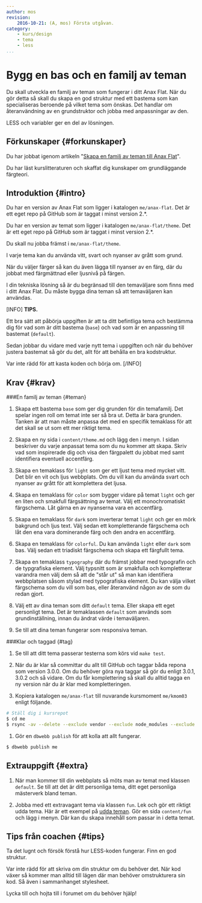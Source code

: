 ```yaml
---
author: mos
revision:
    2016-10-21: (A, mos) Första utgåvan.
category:
    - kurs/design
    - tema
    - less
...
```

Bygg en bas och en familj av teman
===================================

Du skall utveckla en familj av teman som fungerar i ditt Anax Flat. När du gör detta så skall du skapa en god struktur med ett bastema som kan specialiseras beroende på vilket tema som önskas. Det handlar om återanvändning av en grundstruktor och jobba med anpassningar av den.

LESS och variabler ger en del av lösningen.

<!--more-->



Förkunskaper {#forkunskaper}
-----------------------

Du har jobbat igenom artikeln "[Skapa en familj av teman till Anax Flat](kunskap/skapa-en-familj-av-teman-till-anax-flat)".

Du har läst kurslitteraturen och skaffat dig kunskaper om grundläggande färgteori.



Introduktion {#intro}
-----------------------

Du har en version av Anax Flat som ligger i katalogen `me/anax-flat`. Det är ett eget repo på GitHub som är taggat i minst version 2.\*.

Du har en version av temat som ligger i katalogen `me/anax-flat/theme`. Det är ett eget repo på GitHub som är taggat i minst version 2.\*.

Du skall nu jobba främst i `me/anax-flat/theme`.

I varje tema kan du använda vitt, svart och nyanser av grått som grund.

När du väljer färger så kan du även lägga till nyanser av en färg, där du jobbat med färgmättnad eller ljusnivå på färgen.

I din tekniska lösning så är du begränsad till den temaväljare som finns med i ditt Anax Flat. Du måste bygga dina teman så att temaväljaren kan användas.

[INFO]
**TIPS.**

Ett bra sätt att påbörja uppgiften är att ta ditt befintliga tema och bestämma dig för vad som är ditt bastema (`base`) och vad som är en anpassning till bastemat (`default`).

Sedan jobbar du vidare med varje nytt tema i uppgiften och när du behöver justera bastemat så gör du det, allt för att behålla en bra kodstruktur.

Var inte rädd för att kasta koden och börja om.
[/INFO]


Krav {#krav}
-----------------------



###En familj av teman {#teman}

1. Skapa ett bastema `base` som ger dig grunden för din temafamilj. Det spelar ingen roll om temat inte ser så bra ut. Detta är bara grunden. Tanken är att man måste anpassa det med en specifik temaklass för att det skall se ut som ett mer riktigt tema.

1. Skapa en ny sida i `content/theme.md` och lägg den i menyn. I sidan beskriver du varje anpassat tema som du nu kommer att skapa. Skriv vad som inspirerade dig och visa den färgpalett du jobbat med samt identifiera eventuell accentfärg.

1. Skapa en temaklass för `light` som ger ett ljust tema med mycket vitt. Det blir en vit och ljus webbplats. Om du vill kan du använda svart och nyanser av grått för att komplettera det ljusa. 

1. Skapa en temaklass för `color` som bygger vidare på temat `light` och ger en liten och smakfull färgsättning av temat. Välj ett monochromatiskt färgschema. Låt gärna en av nyanserna vara en accentfärg.

1. Skapa en temaklass för `dark` som inverterar temat `light` och ger en mörk bakgrund och ljus text. Välj sedan ett kompletterande färgschema och låt den ena vara dominerande färg och den andra en accentfärg.

1. Skapa en temaklass för `colorful`. Du kan använda `light` eller `dark` som bas. Välj sedan ett triadiskt färgschema och skapa ett färgfullt tema.

1. Skapa en temaklass `typography` där du främst jobbar med typografin och de typgrafiska element. Välj typsnitt som är smakfulla och kompletterar varandra men välj dem så att de "står ut" så man kan identifiera webbplatsen såsom stylad med typografiska element. Du kan välja vilket färgschema som du vill som bas, eller återanvänd någon av de som du redan gjort.

1. Välj ett av dina teman som ditt `default` tema. Eller skapa ett eget personligt tema. Det är temaklassen `default` som används som grundinställning, innan du ändrat värde i temaväljaren.

1. Se till att dina teman fungerar som responsiva teman.



###Klar och taggad {#tag}

1. Se till att ditt tema passerar testerna som körs vid `make test`.

1. När du är klar så committar du allt till GitHub och taggar båda repona som version 3.0.0. Om du behöver göra nya taggar så gör du enligt 3.0.1, 3.0.2 och så vidare. Om du får komplettering så skall du alltid tagga en ny version när du är klar med kompletteringen.

1. Kopiera katalogen `me/anax-flat` till nuvarande kursmoment `me/kmom03` enligt följande.

```bash
# Ställ dig i kursrepot
$ cd me
$ rsync -av --delete --exclude vendor --exclude node_modules --exclude build anax-flat/ kmom03/ && ln -sf ../anax-flat/vendor kmom03/
```

1. Gör en `dbwebb publish` för att kolla att allt fungerar.

```bash
$ dbwebb publish me
```



Extrauppgift {#extra}
-----------------------

1. När man kommer till din webbplats så möts man av temat med klassen `default`. Se till att det är ditt personliga tema, ditt eget personliga mästerverk bland teman.

1. Jobba med ett extravagant tema via klassen `fun`. Lek och gör ett riktigt udda tema. Här är ett exempel på [udda teman](t/5663). Gör en sida `content/fun` och lägg i menyn. Där kan du skapa innehåll som passar in i detta temat.



Tips från coachen {#tips}
-----------------------

Ta det lugnt och försök förstå hur LESS-koden fungerar. Finn en god struktur.

Var inte rädd för att skriva om din struktur om du behöver det. När kod växer så kommer man alltid till lägen där man behöver omstrukturera sin kod. Så även i sammanhanget stylesheet.

Lycka till och hojta till i forumet om du behöver hjälp!
